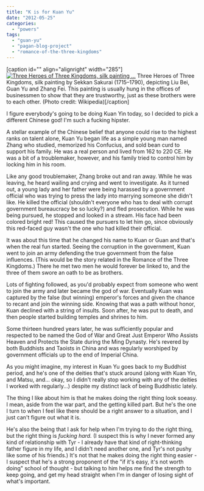 ```yaml
---
title: "K is for Kuan Yu"
date: "2012-05-25"
categories: 
  - "powers"
tags: 
  - "guan-yu"
  - "pagan-blog-project"
  - "romance-of-the-three-kingdoms"
---
```


\[caption id="" align="alignright" width="285"\][![Three Heroes of Three Kingdoms, silk painting ...](images/Three_Brothers.jpg "Three Heroes of Three Kingdoms, silk painting ...")](http://commons.wikipedia.org/wiki/File:Three_Brothers.jpg) Three Heroes of Three Kingdoms, silk painting by Sekkan Sakurai (1715–1790), depicting Liu Bei, Guan Yu and Zhang Fei. This painting is usually hung in the offices of businessmen to show that they are trustworthy, just as these brothers were to each other. (Photo credit: Wikipedia)\[/caption\]

I figure everybody's going to be doing Kuan Yin today, so I decided to pick a different Chinese god! I'm such a fucking hipster.

A stellar example of the Chinese belief that anyone could rise to the highest ranks on talent alone, Kuan Yu began life as a simple young man named Zhang who studied, memorized his Confucius, and sold bean curd to support his family. He was a real person and lived from 162 to 220 CE. He was a bit of a troublemaker, however, and his family tried to control him by locking him in his room.

Like any good troublemaker, Zhang broke out and ran away. While he was leaving, he heard wailing and crying and went to investigate. As it turned out, a young lady and her father were being harassed by a government official who was trying to press the lady into marrying someone she didn't like. He killed the official (shouldn't everyone who has to deal with corrupt government bureaucracy be so lucky?) and fled prosecution. While he was being pursued, he stopped and looked in a stream. His face had been colored bright red! This caused the pursuers to let him go, since obviously this red-faced guy wasn't the one who had killed their official.

It was about this time that he changed his name to Kuan or Guan and that's when the real fun started. Seeing the corruption in the government, Kuan went to join an army defending the true government from the false influences. (This would be the story related in the Romance of the Three Kingdoms.) There he met two men he would forever be linked to, and the three of them swore an oath to be as brothers.

Lots of fighting followed, as you'd probably expect from someone who went to join the army and later became the god of war. Eventually Kuan was captured by the false (but winning) emperor's forces and given the chance to recant and join the winning side. Knowing that was a path without honor, Kuan declined with a string of insults. Soon after, he was put to death, and then people started building temples and shrines to him.

Some thirteen hundred years later, he was sufficiently popular and respected to be named the God of War and Great Just Emperor Who Assists Heaven and Protects the State during the Ming Dynasty. He's revered by both Buddhists and Taoists in China and was regularly worshiped by government officials up to the end of Imperial China.

As you might imagine, my interest in Kuan Yu goes back to my Buddhist period, and he's one of the deities that's stuck around (along with Kuan Yin, and Matsu, and... okay, so I didn't really stop working with any of the deities I worked with regularly...) despite my distinct lack of being Buddhistic lately.

The thing I like about him is that he makes doing the right thing look soeasy. I mean, aside from the war part, and the getting killed part. But he's the one I turn to when I feel like there should be a right answer to a situation, and I just can't figure out what it is.

He's also the being that I ask for help when I'm trying to do the right thing, but the right thing is _fucking hard._ (I suspect this is why I never formed any kind of relationship with Tyr - I already have that kind of right-thinking father figure in my life, and I didn't need another one, and Tyr's not pushy like some of his friends.) It's not that he makes doing the right thing easier - I suspect that he's a strong proponent of the "if it's easy, it's not worth doing" school of thought - but talking to him helps me find the strength to keep going, and get my head straight when I'm in danger of losing sight of what's important.
